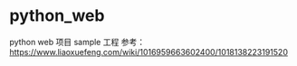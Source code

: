 # python_web
python web 项目 sample 工程 参考：https://www.liaoxuefeng.com/wiki/1016959663602400/1018138223191520
